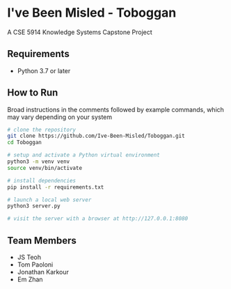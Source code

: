 # I've Been Misled - Toboggan
A CSE 5914 Knowledge Systems Capstone Project

## Requirements

- Python 3.7 or later

## How to Run

Broad instructions in the comments followed by example commands, which may vary
depending on your system

```sh
# clone the repository
git clone https://github.com/Ive-Been-Misled/Toboggan.git
cd Toboggan

# setup and activate a Python virtual environment
python3 -m venv venv
source venv/bin/activate

# install dependencies
pip install -r requirements.txt

# launch a local web server
python3 server.py

# visit the server with a browser at http://127.0.0.1:8080
```

## Team Members
- JS Teoh
- Tom Paoloni
- Jonathan Karkour
- Em Zhan

